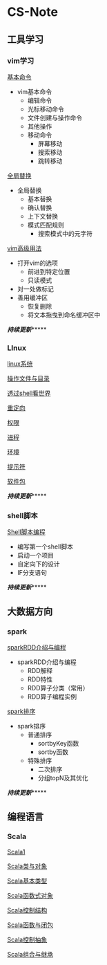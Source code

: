 # CS-Note

## 工具学习

### vim学习

[基本命令](./notes/vim基本命令.md)

- vim基本命令
  - 编辑命令
  - 光标移动命令
  - 文件创建与操作命令
  - 其他操作
  - 移动命令
    - 屏幕移动
    - 搜索移动
    - 跳转移动

[全局替换](./notes/vim全局替换.md)

- 全局替换
  - 基本替换
  - 确认替换
  - 上下文替换
  - 模式匹配规则
    - 搜索模式中的元字符

[vim高级用法](./notes/vim高级用法.md)

- 打开vim的选项
  - 前进到特定位置
  - 只读模式
- 对一处做标记
- 善用缓冲区
  - 恢复删除
  - 将文本拖曳到命名缓冲区中

***************************************持续更新********************************************

### LInux

[linux系统](./notes/Linux/Linux系统.md)

[操作文件与目录](./notes/Linux/操作文件与目录.md)

[透过shell看世界](./notes/Linux/透过shell看世界.md)

[重定向](./notes/Linux/重定向.md)

[权限](./notes/Linux/权限.md)

[进程](./notes/Linux/进程.md)

[环境](./notes/Linux/环境.md)

[提示符](./notes/Linux/提示符.md)

[软件包](./notes/Linux/软件包.md)

***************************************持续更新********************************************

### shell脚本

[Shell脚本编程](./notes/Shell脚本.md)

- 编写第一个shell脚本
- 启动一个项目
- 自定向下的设计
- IF分支语句

***************************************持续更新********************************************

## 大数据方向

### spark

[sparkRDD介绍与编程](./notes/sparkRDD操作.md)

- sparkRDD介绍与编程
  - RDD解释
  - RDD特性
  - RDD算子分类（常用）
  - RDD算子编程实例

[spark排序](./notes/spark排序.md)

- spark排序
  - 普通排序
    - sortbyKey函数
    - sortby函数
  - 特殊排序
    - 二次排序
    - 分组topN及其优化

***************************************持续更新********************************************

## 编程语言

### Scala

[Scala1](./notes/scala/scala1.md)

[Scala类与对象](./notes/scala/scala2类与对象.md)

[Scala基本类型](./notes/scala/scala3基本类型.md)

[Scala函数式对象](./notes/scala/scala4函数式对象.md)

[Scala控制结构](./notes/scala/scala5控制结构.md)

[Scala函数与闭包](./notes/scala/scala6函数与闭包.md)

[Scala控制抽象](./notes/scala/scala7控制抽象.md)

[Scala组合与继承](./notes/scala/scala8组合与继承.md)

